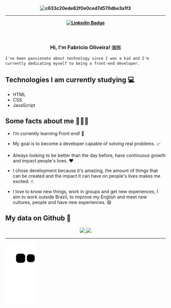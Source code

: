 <h4 align="center">
 
![c633c20ede82f0e0ced7d570dbe3a1f3](https://user-images.githubusercontent.com/70382532/138322189-2db8df52-9dcb-40a0-88a8-c365466bd33d.gif)

<hr>

[![Linkedin Badge](https://img.shields.io/badge/-Linkedin-blue?style=for-the-badge&logo=Linkedin&logoColor=white&link)](https://www.linkedin.com/in/fabricio-on/)

</h4>

<h3 align="center">  <br>

Hi, I'm Fabricio Oliveira! 🇧🇷
<br>

</h3>

```
I've been passionate about technology since I was a kid and I'm currently dedicating myself to being a front-end developer.
```
## Technologies I am currently studying 💻

  - HTML
  - CSS
  - JavaScript


## Some facts about me 👨🏻‍💻

-  I’m currently learning Front end! 🌳

- My goal is to become a developer capable of solving real problems. 📈

- Always looking to be better than the day before, have continuous growth and impact people's lives. ❤️

- I chose development because it's amazing, the amount of things that can be created and the impact it can have on people's lives makes me excited. 🖱

- I love to know new things, work in groups and get new experiences, I aim to work outside Brazil, to improve my English and meet new cultures, people and have new experiences. 😄


## My data on Github 🐙
<div align="center">
  <a href="https://github.com/fabricio-odn">
  <img height="140em" src="https://github-readme-stats.vercel.app/api?username=fabricio-odn&show_icons=true&theme=vision-friendly-dark&include_all_commits=true&count_private=true"/>
  <img height="140em" src="https://github-readme-stats.vercel.app/api/top-langs/?username=fabricio-odn&layout=compact&langs_count=7&theme=vision-friendly-dark"/>
</div>
 
 <hr>

 ![Snake animation](https://github.com/ryukl12/ryukl12/blob/output/github-contribution-grid-snake.svg)
